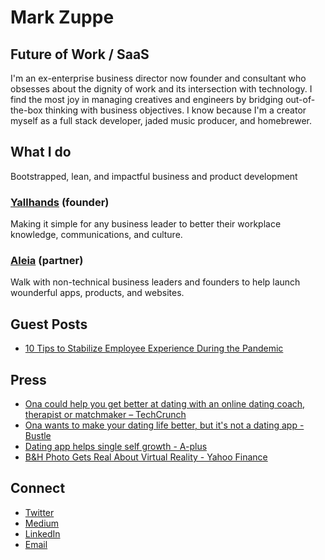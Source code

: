 # Mark Zuppe
## Future of Work / SaaS 

I'm an ex-enterprise business director now founder and consultant who obsesses about the dignity of work and its intersection with technology. I find the most joy in managing creatives and engineers by bridging out-of-the-box thinking with business objectives. I know because I'm a creator myself as a full stack developer, jaded music producer, and homebrewer. 

## What I do
Bootstrapped, lean, and impactful business and product development

### [Yallhands](https://yallhands.com) (founder)
Making it simple for any business leader to better their workplace knowledge, communications, and culture.

### [Aleia](https://www.aleia.io/) (partner)
Walk with non-technical business leaders and founders to help launch wounderful apps, products, and websites.

## Guest Posts
* [10 Tips to Stabilize Employee Experience During the Pandemic](https://talentculture.com/stabilize-employee-experience/)

## Press
* [Ona could help you get better at dating with an online dating coach, therapist or matchmaker – TechCrunch](https://techcrunch.com/2017/02/07/ona-launch/)
* [Ona wants to make your dating life better, but it's not a dating app - Bustle](https://www.bustle.com/p/new-app-ona-wants-to-make-your-dating-life-better-but-its-not-a-dating-app-36054)
* [Dating app helps single self growth - A-plus](https://articles.aplus.com/a/ona-dating-app-helps-singles-self-growth)
* [B&H Photo Gets Real About Virtual Reality - Yahoo Finance](https://finance.yahoo.com/news/b-h-photo-gets-real-090700490.html)

## Connect
* [Twitter](https://twitter.com/mjzuppe)
* [Medium](https://medium.com/@mjzuppe)
* [LinkedIn](https://www.linkedin.com/in/mark-zuppe)
* [Email](mailto:markzuppe=at=outlook.com)

